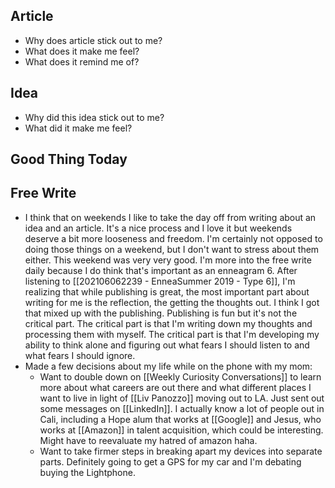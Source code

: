 ## Article
- Why does article stick out to me? 
- What does it make me feel? 
- What does it remind me of?

## Idea
- Why did this idea stick out to me? 
- What did it make me feel? 

## Good Thing Today

## Free Write
- I think that on weekends I like to take the day off from writing about an idea and an article. It's a nice process and I love it but weekends deserve a bit more looseness and freedom. I'm certainly not opposed to doing those things on a weekend, but I don't want to stress about them either. This weekend was very very good. I'm more into the free write daily because I do think that's important as an enneagram 6. After listening to [[202106062239 - EnneaSummer 2019 - Type 6]], I'm realizing that while publishing is great, the most important part about writing for me is the reflection, the getting the thoughts out. I think I got that mixed up with the publishing. Publishing is fun but it's not the critical part. The critical part is that I'm writing down my thoughts and processing them with myself. The critical part is that I'm developing my ability to think alone and figuring out what fears I should listen to and what fears I should ignore. 
- Made a few decisions about my life while on the phone with my mom:
	- Want to double down on [[Weekly Curiosity Conversations]] to learn more about what careers are out there and what different places I want to live in light of [[Liv Panozzo]] moving out to LA. Just sent out some messages on [[LinkedIn]]. I actually know a lot of people out in Cali, including a Hope alum that works at [[Google]] and Jesus, who works at [[Amazon]] in talent acquisition, which could be interesting. Might have to reevaluate my hatred of amazon haha. 
	- Want to take firmer steps in breaking apart my devices into separate parts. Definitely going to get a GPS for my car and I'm debating buying the Lightphone. 